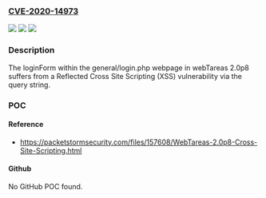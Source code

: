 ### [CVE-2020-14973](https://cve.mitre.org/cgi-bin/cvename.cgi?name=CVE-2020-14973)
![](https://img.shields.io/static/v1?label=Product&message=n%2Fa&color=blue)
![](https://img.shields.io/static/v1?label=Version&message=n%2Fa&color=blue)
![](https://img.shields.io/static/v1?label=Vulnerability&message=n%2Fa&color=brighgreen)

### Description

The loginForm within the general/login.php webpage in webTareas 2.0p8 suffers from a Reflected Cross Site Scripting (XSS) vulnerability via the query string.

### POC

#### Reference
- https://packetstormsecurity.com/files/157608/WebTareas-2.0p8-Cross-Site-Scripting.html

#### Github
No GitHub POC found.

